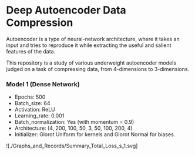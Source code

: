 # Deep Autoencoder Data Compression

Autoencoder is a type of neural-network architecture, where it takes an input and tries to reproduce it while extracting the useful and salient features of the data.

This repository is a study of various underweight autoencoder models judged on a task of compressing data, from 4-dimensions to 3-dimensions.

### Model 1 (Dense Network)

* Epochs: 500
* Batch_size: 64
* Activation: ReLU
* Learning_rate: 0.001
* Batch_normalization: Yes (with momentum = 0.9)
* Architecture: (4, 200, 100, 50, 3, 50, 100, 200, 4)
* Initializer: Glorot Uniform for kernels and Glorot Normal for biases.

![./Graphs_and_Records/Summary_Total_Loss_s_1.svg]
